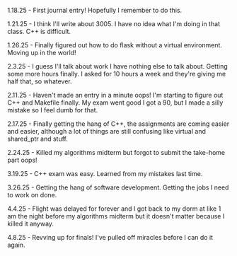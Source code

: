 1.18.25
	-	First journal entry! Hopefully I remember to do this.

1.21.25
	-	I think I'll write about 3005. I have no idea what I'm doing in that class. C++ is difficult.

1.26.25
	-	Finally figured out how to do flask without a virtual environment. Moving up in the world!

2.3.25
	-	I guess I'll talk about work I have nothing else to talk about. Getting some more hours finally.
		I asked for 10 hours a week and they're giving me half that, so whatever.

2.11.25
	-	Haven't made an entry in a minute oops! I'm starting to figure out C++ and Makefile finally.
		My exam went good I got a 90, but I made a silly mistake so I feel dumb for that.

2.17.25
	-	Finally getting the hang of C++, the assignments are coming easier and easier, although a lot of things
		are still confusing like virtual and shared_ptr and stuff.

2.24.25
	-	Killed my algorithms midterm but forgot to submit the take-home part oops!

3.19.25
	-	C++ exam was easy. Learned from my mistakes last time.
	
3.26.25
	-	Getting the hang of software development. Getting the jobs I need to work on done.

4.4.25
	-	Flight was delayed for forever and I got back to my dorm at like 1 am the night before my algorithms midterm
		but it doesn't matter because I killed it anyway.

4.8.25
	-	Revving up for finals! I've pulled off miracles before I can do it again.
